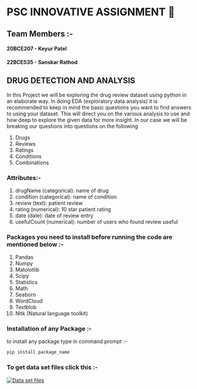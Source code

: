 
# PSC INNOVATIVE ASSIGNMENT 👋

## Team Members :-
#### 20BCE207 - Keyur Patel
#### 22BCE535 - Sanskar Rathod

## DRUG DETECTION AND ANALYSIS

In this Project we will be exploring the drug review dataset using python in an elaborate way.  In doing EDA (exploratory data analysis) it is recommended to keep in mind the basic questions you want to find answers to using your dataset. This will direct you on the various analysis to use and how deep to explore the given data for more insight. In our case we will be breaking our questions into questions on the following

1. Drugs
2. Reviews
3. Ratings
4. Conditions
5. Combinations

### Attributes:-

1. drugName (categorical): name of drug
2. condition (categorical): name of condition
3. review (text): patient review
4. rating (numerical): 10 star patient rating
5. date (date): date of review entry
6. usefulCount (numerical): 
number of users who found review useful

### Packages you need to install before running the code are mentioned below :-

1. Pandas 
2. Numpy 
3. Matolotlib
4. Scipy
5. Statistics
6. Math
7. Seaborn
8. WordCloud
9. Textblob
10. Nltk (Natural language toolkit)


### Installation of any Package :-

to install any package type in command prompt :-
``` bash
pip install package_name
```

### To get data set files click this :-

[![Data set files](https://img.shields.io/badge/DATA_SET_FILES-000?style=for-the-badge&logo=ko-fi&logoColor=white)](https://drive.google.com/drive/folders/1vAXD2Vq0mULQMJkxW05eEkGLRlVHpXRu?usp=share_link/)